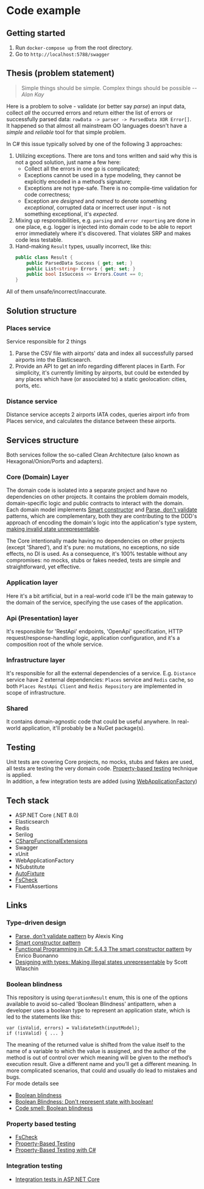 # Code example

## Getting started
1. Run `docker-compose up` from the root directory.
2. Go to `http://localhost:5788/swagger`

## Thesis (problem statement)
> Simple things should be simple. Complex things should be possible
> -- _Alan Kay_

Here is a problem to solve - validate (or better say _parse_) an input data, collect _all_ the occurred errors and return either the list of errors or successfully parsed data: `rowData -> parser -> ParsedData XOR Error[]`.  
It happened so that almost all mainstream OO languages doesn't have a _simple_ and _reliable_ tool for that simple problem.

In C# this issue typically solved by one of the following 3 approaches:
1. Utilizing exceptions. There are tons and tons written and said why this is not a good solution, just name a few here:
   * Collect all the errors in one go is complicated;
   * Exceptions cannot be used in a type modeling, they cannot be explicitly encoded in a method’s signature;
   * Exceptions are not type-safe. There is no compile-time validation for code correctness;
   * Exception are _designed_ and _named_ to denote something _exceptional_, corrupted data or incerrect user input - is not something exceptional, it's _expected_. 
2. Mixing up responsibilities, e.g. `parsing` and `error reporting` are done in one place, e.g. logger is injected into
domain code to be able to report error immediately where it's discovered. That violates SRP and makes code less testable.
3. Hand-making `Result` types, usually incorrect, like this:
   ```csharp
   public class Result {
       public ParsedData Success { get; set; }
       public List<string> Errors { get; set; }
       public bool IsSuccess => Errors.Count == 0;
   }
   ```
All of them unsafe/incorrect/inaccurate.

## Solution structure
### Places service
Service responsible for 2 things
1. Parse the CSV file with airports' data and index all successfully parsed airports into the Elasticsearch.
2. Provide an API to get an info regarding different places in Earth. For simplicity, it's currently limiting by airports, but could be extended by any places which have (or associated to) a static geolocation: cities, ports, etc.

### Distance service
Distance service accepts 2 airports IATA codes, queries airport info from Places service, and calculates the distance between these airports.

## Services structure
Both services follow the so-called Clean Architecture (also known as Hexagonal/Onion/Ports and adapters).
### Core (Domain) Layer
The domain code is isolated into a separate project and have no dependencies on other projects. It contains the problem domain models, domain-specific logic and public contracts to interact with the domain.  
Each domain model implements [Smart constructor](#type-driven-design) and [Parse, don't validate](#type-driven-design) patterns, which are complementary, both they are contributing to the DDD's approach of encoding the domain's logic into the application's type system,  [making invalid state unrepresentable](#type-driven-design).  

The Core intentionally made having no dependencies on other projects (except 'Shared'), and it's pure: no mutations, no exceptions, no side effects, no DI is used. As a consequence, it's 100% testable without any compromises: no mocks, stubs or fakes needed, tests are simple and straightforward, yet effective.
### Application layer
Here it's a bit artificial, but in a real-world code it'll be the main gateway to the domain of the service, specifying the use cases of the application.
### Api (Presentation) layer
It's responsible for 'RestApi' endpoints, 'OpenApi' specification, HTTP request/response-handling logic, application configuration, and it's a composition root of the whole service.
### Infrastructure layer
It's responsible for all the external dependencies of a service. E.g. `Distance` service have 2 external dependencies: `Places` service and `Redis` cache, so both `Places RestApi Client` and `Redis Repository` are implemented in scope of infrastructure.
### Shared
It contains domain-agnostic code that could be useful anywhere. In real-world application, it'll probably be a NuGet package(s).

## Testing
Unit tests are covering Core projects, no mocks, stubs and fakes are used, all tests are testing the very domain code. [Property-based testing](#property-based-testing) technique is applied.  
In addition, a few integration tests are added (using [WebApplicationFactory](#integration-testing))

## Tech stack
* ASP.NET Core (.NET 8.0)
* Elasticsearch
* Redis
* Serilog
* [CSharpFunctionalExtensions](https://github.com/vkhorikov/CSharpFunctionalExtensions)
* Swagger
* xUnit
* WebApplicationFactory
* NSubstitute
* [AutoFixture](https://github.com/AutoFixture/AutoFixture)
* [FsCheck](https://fscheck.github.io/FsCheck)
* FluentAssertions

## Links
### Type-driven design
* [Parse, don’t validate pattern](https://lexi-lambda.github.io/blog/2019/11/05/parse-don-t-validate) by Alexis King
* [Smart constructor pattern](https://wiki.haskell.org/Smart_constructors)
* [Functional Programming in C#: 5.4.3 The smart constructor pattern](https://www.manning.com/books/functional-programming-in-c-sharp-second-edition) by Enrico Buonanno
* [Designing with types: Making illegal states unrepresentable](https://fsharpforfunandprofit.com/posts/designing-with-types-making-illegal-states-unrepresentable) by Scott Wlaschin

### Boolean blindness
This repository is using `OperationResult` enum, this is one of the options available to avoid so-called 'Boolean Blindness' antipattern,
when a developer uses a boolean type to represent an application state, which is led to the statements like this:  
```(csharp)
var (isValid, errors) = ValidateSmth(inputModel);
if (!isValid) { ... }
```
The meaning of the returned value is shifted from the value itself to the name of a variable to which the value is assigned,
and the author of the method is out of control over which meaning will be given to the method’s execution result.
Give a different name and you’ll get a different meaning.
In more complicated scenarios, that could and usually do lead to mistakes and bugs.  
For mode details see
* [Boolean blindness](https://existentialtype.wordpress.com/2011/03/15/boolean-blindness/)
* [Boolean Blindness: Don't represent state with boolean!](https://yveskalume.dev/boolean-blindness-dont-represent-state-with-boolean)
* [Code smell: Boolean blindness](https://runtimeverification.com/blog/code-smell-boolean-blindness)

### Property based testing
* [FsCheck](https://fscheck.github.io/FsCheck)
* [Property-Based Testing](https://fsharpforfunandprofit.com/series/property-based-testing)
* [Property-Based Testing with C#](https://www.codit.eu/blog/property-based-testing-with-c)

### Integration testing
* [Integration tests in ASP.NET Core](https://learn.microsoft.com/en-us/aspnet/core/test/integration-tests)
